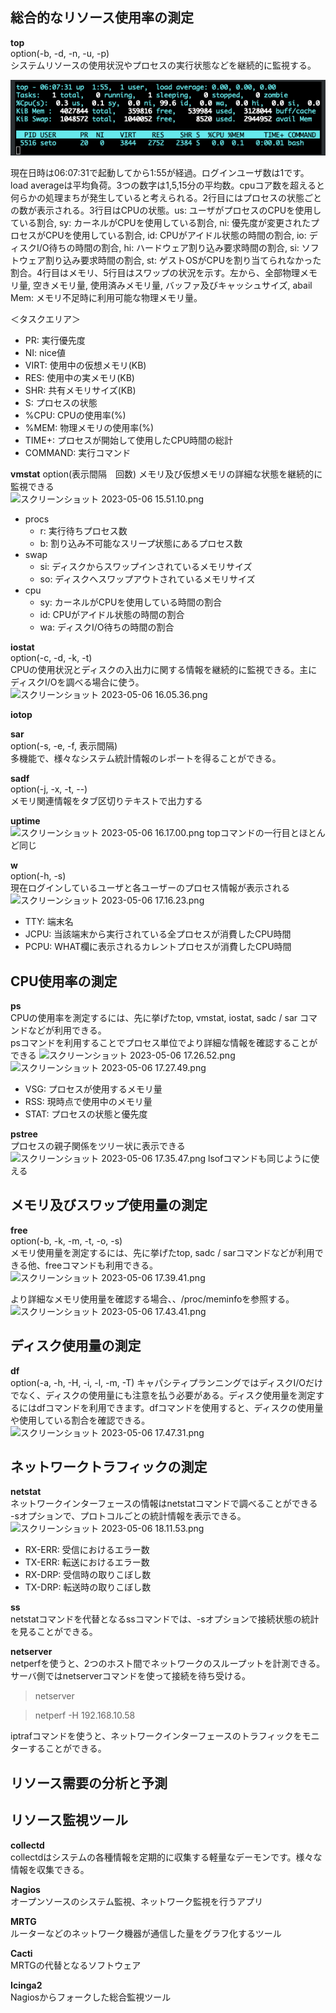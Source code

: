 ## 総合的なリソース使用率の測定

**top**  
option(-b, -d, -n, -u, -p)  
システムリソースの使用状況やプロセスの実行状態などを継続的に監視する。

![top](image/200_images/top.png "top")

現在日時は06:07:31で起動してから1:55が経過。ログインユーザ数は1です。  
load averageは平均負荷。3つの数字は1,5,15分の平均数。cpuコア数を超えると何らかの処理まちが発生していると考えられる。2行目にはプロセスの状態ごとの数が表示される。3行目はCPUの状態。us: ユーザがプロセスのCPUを使用している割合, sy: カーネルがCPUを使用している割合, ni: 優先度が変更されたプロセスがCPUを使用している割合, id: CPUがアイドル状態の時間の割合, io: ディスクI/O待ちの時間の割合, hi:  ハードウェア割り込み要求時間の割合, si: ソフトウェア割り込み要求時間の割合, st: ゲストOSがCPUを割り当てられなかった割合。4行目はメモリ、5行目はスワップの状況を示す。左から、全部物理メモリ量, 空きメモリ量, 使用済みメモリ量, バッファ及びキャッシュサイズ, abail Mem: メモリ不足時に利用可能な物理メモリ量。

＜タスクエリア＞
- PR: 実行優先度
- NI: nice値
- VIRT: 使用中の仮想メモリ(KB)
- RES: 使用中の実メモリ(KB)
- SHR: 共有メモリサイズ(KB)
- S: プロセスの状態
- %CPU: CPUの使用率(%)
- %MEM: 物理メモリの使用率(%)
- TIME+: プロセスが開始して使用したCPU時間の総計
- COMMAND: 実行コマンド

**vmstat** 
option(表示間隔　回数)
メモリ及び仮想メモリの詳細な状態を継続的に監視できる  
![スクリーンショット 2023-05-06 15.51.10.png](https://boostnote.io/api/teams/9hAQVoKDG/files/22d0b476f4eefedb680cb7e64e35628ecfb8518d5652c3be71f4f1d32ffe9a44-%E3%82%B9%E3%82%AF%E3%83%AA%E3%83%BC%E3%83%B3%E3%82%B7%E3%83%A7%E3%83%83%E3%83%88%202023-05-06%2015.51.10.png)

- procs
  - r: 実行待ちプロセス数
  - b: 割り込み不可能なスリープ状態にあるプロセス数
- swap
  - si: ディスクからスワップインされているメモリサイズ
  - so: ディスクへスワップアウトされているメモリサイズ
- cpu
  - sy: カーネルがCPUを使用している時間の割合
  - id: CPUがアイドル状態の時間の割合
  - wa: ディスクI/O待ちの時間の割合

**iostat**  
option(-c, -d, -k, -t)  
CPUの使用状況とディスクの入出力に関する情報を継続的に監視できる。主にディスクI/Oを調べる場合に使う。  
![スクリーンショット 2023-05-06 16.05.36.png](https://boostnote.io/api/teams/9hAQVoKDG/files/17d0eb2e8105958377e4ff67aab0a85cbcd6eb5e1394bfaa825e2e0af2793b72-%E3%82%B9%E3%82%AF%E3%83%AA%E3%83%BC%E3%83%B3%E3%82%B7%E3%83%A7%E3%83%83%E3%83%88%202023-05-06%2016.05.36.png)

**iotop**  

**sar**  
option(-s, -e, -f, 表示間隔)  
多機能で、様々なシステム統計情報のレポートを得ることができる。

**sadf**  
option(-j, -x, -t, --)  
メモリ関連情報をタブ区切りテキストで出力する  

**uptime**  
![スクリーンショット 2023-05-06 16.17.00.png](https://boostnote.io/api/teams/9hAQVoKDG/files/7027b6bdfaea5907e42187d696618ab35a659e4363affe7dfb8febe2d55995f8-%E3%82%B9%E3%82%AF%E3%83%AA%E3%83%BC%E3%83%B3%E3%82%B7%E3%83%A7%E3%83%83%E3%83%88%202023-05-06%2016.17.00.png)
topコマンドの一行目とほとんど同じ

**w**  
option(-h, -s)  
現在ログインしているユーザと各ユーザーのプロセス情報が表示される
![スクリーンショット 2023-05-06 17.16.23.png](https://boostnote.io/api/teams/9hAQVoKDG/files/1a4d81a2b0ff569cca5b259507244b9fe60fda2b90bb9157b4766d2956e21f95-%E3%82%B9%E3%82%AF%E3%83%AA%E3%83%BC%E3%83%B3%E3%82%B7%E3%83%A7%E3%83%83%E3%83%88%202023-05-06%2017.16.23.png)
- TTY: 端末名
- JCPU: 当該端末から実行されている全プロセスが消費したCPU時間
- PCPU: WHAT欄に表示されるカレントプロセスが消費したCPU時間

## CPU使用率の測定

**ps**  
CPUの使用率を測定するには、先に挙げたtop, vmstat, iostat, sadc / sar コマンドなどが利用できる。  
psコマンドを利用することでプロセス単位でより詳細な情報を確認することができる
![スクリーンショット 2023-05-06 17.26.52.png](https://boostnote.io/api/teams/9hAQVoKDG/files/585247c797256616f1d3d35a938ce7d754d5f31c49fd217dff1b09ffac530a1e-%E3%82%B9%E3%82%AF%E3%83%AA%E3%83%BC%E3%83%B3%E3%82%B7%E3%83%A7%E3%83%83%E3%83%88%202023-05-06%2017.26.52.png)
![スクリーンショット 2023-05-06 17.27.49.png](https://boostnote.io/api/teams/9hAQVoKDG/files/a899bda7a4d6a48087f09018e4f992db5c563636375e18dd6a2fec9f61403c16-%E3%82%B9%E3%82%AF%E3%83%AA%E3%83%BC%E3%83%B3%E3%82%B7%E3%83%A7%E3%83%83%E3%83%88%202023-05-06%2017.27.49.png)

- VSG: プロセスが使用するメモリ量
- RSS: 現時点で使用中のメモリ量
- STAT: プロセスの状態と優先度

**pstree**  
プロセスの親子関係をツリー状に表示できる  
![スクリーンショット 2023-05-06 17.35.47.png](https://boostnote.io/api/teams/9hAQVoKDG/files/2d3515b29d87432cb24b6d5441ab7c6112aa5f71d75ce143ea6f2c8c51ea15c8-%E3%82%B9%E3%82%AF%E3%83%AA%E3%83%BC%E3%83%B3%E3%82%B7%E3%83%A7%E3%83%83%E3%83%88%202023-05-06%2017.35.47.png)
lsofコマンドも同じように使える

## メモリ及びスワップ使用量の測定

**free**  
option(-b, -k, -m, -t, -o, -s)  
メモリ使用量を測定するには、先に挙げたtop, sadc / sarコマンドなどが利用できる他、freeコマンドも利用できる。  
![スクリーンショット 2023-05-06 17.39.41.png](https://boostnote.io/api/teams/9hAQVoKDG/files/cc43c6cbeb9dd42bdd200625150df51e2eff34da176f718134f95cad7745e680-%E3%82%B9%E3%82%AF%E3%83%AA%E3%83%BC%E3%83%B3%E3%82%B7%E3%83%A7%E3%83%83%E3%83%88%202023-05-06%2017.39.41.png)

より詳細なメモリ使用量を確認する場合、、/proc/meminfoを参照する。
![スクリーンショット 2023-05-06 17.43.41.png](https://boostnote.io/api/teams/9hAQVoKDG/files/d739be0d769dab426a0f9d5dc293cb0fed733f62c15bef3ecd7877bb94d5fd1e-%E3%82%B9%E3%82%AF%E3%83%AA%E3%83%BC%E3%83%B3%E3%82%B7%E3%83%A7%E3%83%83%E3%83%88%202023-05-06%2017.43.41.png)

## ディスク使用量の測定

**df**  
option(-a, -h, -H, -i, -l, -m, -T)
キャパシティプランニングではディスクI/Oだけでなく、ディスクの使用量にも注意を払う必要がある。ディスク使用量を測定するにはdfコマンドを利用できます。dfコマンドを使用すると、ディスクの使用量や使用している割合を確認できる。
![スクリーンショット 2023-05-06 17.47.31.png](https://boostnote.io/api/teams/9hAQVoKDG/files/935058d64fb59685b0a4634c69a362a1caf82ecec726dc97ed76cfd8f2e8a7a6-%E3%82%B9%E3%82%AF%E3%83%AA%E3%83%BC%E3%83%B3%E3%82%B7%E3%83%A7%E3%83%83%E3%83%88%202023-05-06%2017.47.31.png)

## ネットワークトラフィックの測定

**netstat**  
ネットワークインターフェースの情報はnetstatコマンドで調べることができる  
-sオプションで、プロトコルごとの統計情報を表示できる。  
![スクリーンショット 2023-05-06 18.11.53.png](https://boostnote.io/api/teams/9hAQVoKDG/files/a57f1ccd2e4650d4b8376c39809d8020207c038d988d5f8da3cdbad58ea9ef09-%E3%82%B9%E3%82%AF%E3%83%AA%E3%83%BC%E3%83%B3%E3%82%B7%E3%83%A7%E3%83%83%E3%83%88%202023-05-06%2018.11.53.png)
- RX-ERR: 受信におけるエラー数
- TX-ERR: 転送におけるエラー数
- RX-DRP: 受信時の取りこぼし数
- TX-DRP: 転送時の取りこぼし数

**ss**  
netstatコマンドを代替となるssコマンドでは、-sオプションで接続状態の統計を見ることができる。  

**netserver**  
netperfを使うと、2つのホスト間でネットワークのスループットを計測できる。サーバ側ではnetserverコマンドを使って接続を待ち受ける。  

> netserver

> netperf -H 192.168.10.58  

iptrafコマンドを使うと、ネットワークインターフェースのトラフィックをモニターすることができる。  

## リソース需要の分析と予測
## リソース監視ツール

**collectd**  
collectdはシステムの各種情報を定期的に収集する軽量なデーモンです。様々な情報を収集できる。  

**Nagios**  
オープンソースのシステム監視、ネットワーク監視を行うアプリ  

**MRTG**  
ルーターなどのネットワーク機器が通信した量をグラフ化するツール

**Cacti**  
MRTGの代替となるソフトウェア  

**Icinga2**  
Nagiosからフォークした総合監視ツール
